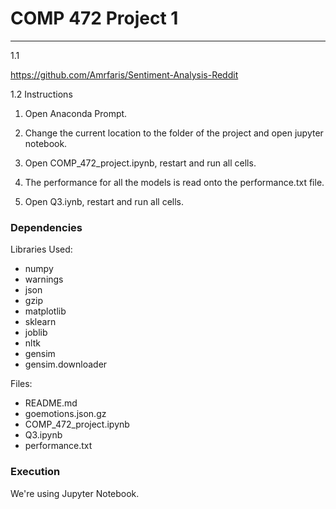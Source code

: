 # COMP 472 Project 1
---
1.1

https://github.com/Amrfaris/Sentiment-Analysis-Reddit

1.2 Instructions

1. Open Anaconda Prompt.

2. Change the current location to the folder of the project and open jupyter notebook.

3. Open COMP_472_project.ipynb, restart and run all cells.

4. The performance for all the models is read onto the performance.txt file.

5. Open Q3.iynb, restart and run all cells.


### Dependencies
Libraries Used:

* numpy
* warnings
* json
* gzip
* matplotlib
* sklearn
* joblib
* nltk
* gensim
* gensim.downloader


Files: 

* README.md
* goemotions.json.gz
* COMP_472_project.ipynb
* Q3.ipynb
* performance.txt


### Execution 
We're using Jupyter Notebook.

